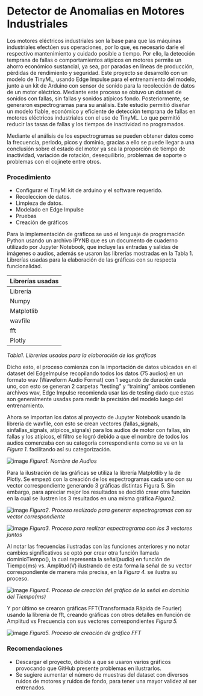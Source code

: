 # Detector de Anomalias en Motores Industriales
Los motores eléctricos industriales son la base para que las máquinas industriales efectúen sus operaciones, por lo que, es necesario darle el respectivo mantenimiento y cuidado posible a tiempo. Por ello, la detección temprana de fallas o comportamientos atípicos en motores permite un ahorro económico sustancial, ya sea, por paradas en líneas de producción, pérdidas de rendimiento y seguridad. Este proyecto se desarrolló con un modelo de TinyML, usando Edge Impulse para el entrenamiento del modelo, junto a un kit de Arduino con sensor de sonido para la recolección de datos de un motor eléctrico. Mediante este proceso se obtuvo un dataset de sonidos con fallas, sin fallas y sonidos atípicos fondo. Posteriormente, se generaron espectrogramas para su análisis. Este estudio permitió diseñar un modelo fiable, económico y eficiente de detección temprana de fallas en motores eléctricos industriales con el uso de TinyML. Lo que permitió reducir las tasas de fallas y los tiempos de inactividad no programados.

Mediante el análisis de los espectrogramas se pueden obtener datos como la frecuencia, periodo, picos y dominio, gracias a ello se puede llegar a una conclusión sobre el estado del motor ya sea la proporción de tiempo de inactividad, variación de rotación, desequilibrio, problemas de soporte o problemas con el cojinete entre otros.

### Procedimiento
- Configurar el TinyMl kit de arduino y el software requerido.
- Recoleccion de datos.
- Limpieza de datos.
- Modelado en Edge Impulse
- Pruebas
- Creación de gráficos

Para la implementación de gráficos se usó el lenguaje de programación Python usando un archivo IPYNB que es un documento de cuaderno utilizado por Jupyter Notebook, que incluye las entradas y salidas de imágenes o audios, además se usaron las librerías mostradas en la Tabla 1. Librerías usadas para la elaboración de las gráficas con su respecta funcionalidad.

|                   Librerías usadas          |
| :-----------------------------------------  |
| Librería                                    | Uso   |
| Numpy                                       |	Manejo de Arreglo   |
| Matplotlib                                  | realizar gráficos   |
| wavfile                                     | leer y grabar audios|
| fft                                         | calcular la transformada de Fourier|
| Plotly                                      | realizar gráficos interactivo|

_Tabla1. Librerías usadas para la elaboración de las gráficas_

Dicho esto, el proceso comienza con la importación de datos ubicados en el dataset del EdgeImpulse recopilando todos los datos (75 audios) en un formato wav (Waveform Audio Format) con 1 segundo de duración cada uno, con esto se generan 2 carpetas “testing” y “training” ambos contienen archivos wav, Edge Impulse recomienda usar las de testing dado que estas son generalmente usadas para medir la precisión del modelo luego del entrenamiento.

Ahora se importan los datos al proyecto de Jupyter Notebook usando la librería de wavfile, con esto se crean vectores (fallas_signals, sinfallas_signals, atípicos_signals) para los audios de motor con fallas, sin fallas y los atípicos, el filtro se logró debido a que el nombre de todos los audios comenzaba con su categoría correspondiente como se ve en la _Figura 1_. facilitando así su categorización.

![image](https://user-images.githubusercontent.com/74307558/194596695-234a2fba-94b9-4b74-8e2a-31b27b4b5d0a.png)
_Figura1. Nombre de Audios_

Para la ilustración de las gráficas se utiliza la librería Matplotlib y la de Plotly. Se empezó con la creación de los espectrogramas cada uno con su vector correspondiente generando 3 gráficas distintas Figura 5. Sin embargo, para apreciar mejor los resultados se decidió crear otra función en la cual se ilustren los 3 resultados en una misma gráfica _Figura2_.

![image](https://user-images.githubusercontent.com/74307558/194596762-b47d0c32-b7fa-4a98-a48b-9ca5c13c09ff.png)
_Figura2. Proceso realizado para generar espectrogramas con su vector correspondiente_

![image](https://user-images.githubusercontent.com/74307558/194596830-873204f1-37c7-4ee4-96fa-3b3ee7d60a60.png)
_Figura3. Proceso para realizar espectrograma con los 3 vectores juntos_

Al notar las frecuencias ilustradas con las funciones anteriores y no notar cambios significativos se optó por crear otra función llamada dominioTiempo(), la cual representa la señal(audio) en función de Tiempo(ms) vs. Amplitud(V) ilustrando de esta forma la señal de su vector correspondiente de manera más precisa, en la _Figura 4._ se ilustra su proceso.

![image](https://user-images.githubusercontent.com/74307558/194596887-7b881726-82c5-4724-aa4f-8d91c1de7e91.png)
_Figura4. Proceso de creación del gráfico de la señal en dominio del Tiempo(ms)_

Y por último se crearon gráficas FFT(Transformada Rápida de Fourier) usando la librería de fft, creando gráficas con otros detalles en función de Amplitud vs Frecuencia con sus vectores correspondientes _Figura 5._

![image](https://user-images.githubusercontent.com/74307558/194597002-b77d531c-0542-487d-b7e3-392815fdba20.png)
_Figura5. Proceso de creación de gráfico FFT_


### Recomendaciones
- Descargar el proyecto, debido a que se usaron varios gráficos provocando que GitHub presente problemas en ilustrarlos.
- Se sugiere aumentar el número de muestras del dataset con diversos ruidos de motores y ruidos de fondo, para tener una mayor validez al ser entrenados.
